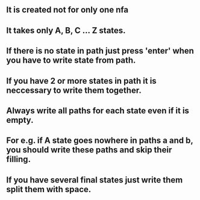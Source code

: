 ## It is created not for only one nfa
## It takes only A, B, C ... Z states.
## If there is no state in path just press 'enter' when you have to write state from path.
## If you have 2 or more states in path it is neccessary to write them together.
## Always write all paths for each state even if it is empty.
## For e.g. if A state goes nowhere in paths a and b, you should write these paths and skip their filling.
## If you have several final states just write them split them with space.
